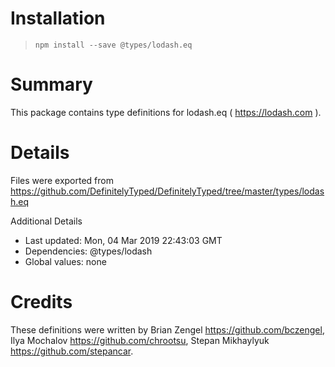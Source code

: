 # Installation
> `npm install --save @types/lodash.eq`

# Summary
This package contains type definitions for lodash.eq ( https://lodash.com ).

# Details
Files were exported from https://github.com/DefinitelyTyped/DefinitelyTyped/tree/master/types/lodash.eq

Additional Details
 * Last updated: Mon, 04 Mar 2019 22:43:03 GMT
 * Dependencies: @types/lodash
 * Global values: none

# Credits
These definitions were written by Brian Zengel <https://github.com/bczengel>, Ilya Mochalov <https://github.com/chrootsu>, Stepan Mikhaylyuk <https://github.com/stepancar>.
